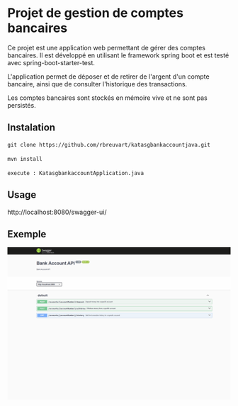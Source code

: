 # Projet de gestion de comptes bancaires

Ce projet est une application web permettant de gérer des comptes bancaires. Il est développé en utilisant le framework spring boot et est testé avec spring-boot-starter-test.

L'application permet de déposer et de retirer de l'argent d'un compte bancaire, ainsi que de consulter l'historique des transactions.

Les comptes bancaires sont stockés en mémoire vive et ne sont pas persistés.


## Instalation

```
git clone https://github.com/rbreuvart/katasgbankaccountjava.git

mvn install

execute : KatasgbankaccountApplication.java
```



## Usage
http://localhost:8080/swagger-ui/

## Exemple

![diag](https://github.com/rbreuvart/katasgbankaccount/blob/main/docs/exemple.gif?raw=true "diagramme")

